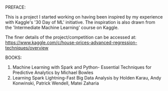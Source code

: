 PREFACE:

This is a project I started working on having been inspired by my experience with Kaggle's '30 Day of ML' initiative.
The inspiration is also drawn from the 'Intermediate Machine Learning' course on Kaggle.

The finer details of the project/competition can be accessed at:
	 https://www.kaggle.com/c/house-prices-advanced-regression-techniques/overview

BOOKS:

1. Machine Learning with Spark and Python- Essential Techniques for Predictive Analytics by Michael Bowles
2. Learning Spark Lightning-Fast Big Data Analysis by Holden Karau, Andy Konwinski, Patrick Wendell, Matei Zaharia
